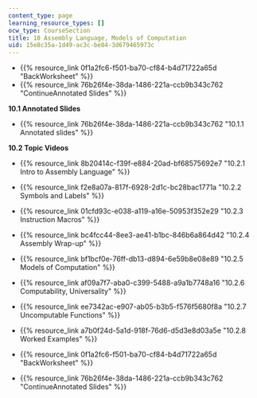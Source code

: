 ```yaml
---
content_type: page
learning_resource_types: []
ocw_type: CourseSection
title: 10 Assembly Language, Models of Computation
uid: 15e8c35a-1d49-ac3c-be84-3d679465973c
---
```


*   {{% resource_link 0f1a2fc6-f501-ba70-cf84-b4d71722a65d "BackWorksheet" %}}
*   {{% resource_link 76b26f4e-38da-1486-221a-ccb9b343c762 "ContinueAnnotated Slides" %}}

**10.1 Annotated Slides**

*   {{% resource_link 76b26f4e-38da-1486-221a-ccb9b343c762 "10.1.1 Annotated slides" %}}

**10.2 Topic Videos**

*   {{% resource_link 8b20414c-f39f-e884-20ad-bf68575692e7 "10.2.1 Intro to Assembly Language" %}}
*   {{% resource_link f2e8a07a-817f-6928-2d1c-bc28bac1771a "10.2.2 Symbols and Labels" %}}
*   {{% resource_link 01cfd93c-e038-a119-a16e-50953f352e29 "10.2.3 Instruction Macros" %}}
*   {{% resource_link bc4fcc44-8ee3-ae41-b1bc-846b6a864d42 "10.2.4 Assembly Wrap-up" %}}
*   {{% resource_link bf1bcf0e-76ff-db13-d894-6e59b8e08e89 "10.2.5 Models of Computation" %}}
*   {{% resource_link af09a7f7-aba0-c399-5488-a9a1b7748a16 "10.2.6 Computability, Universality" %}}
*   {{% resource_link ee7342ac-e907-ab05-b3b5-f576f5680f8a "10.2.7 Uncomputable Functions" %}}
*   {{% resource_link a7b0f24d-5a1d-918f-76d6-d5d3e8d03a5e "10.2.8 Worked Examples" %}}

*   {{% resource_link 0f1a2fc6-f501-ba70-cf84-b4d71722a65d "BackWorksheet" %}}
*   {{% resource_link 76b26f4e-38da-1486-221a-ccb9b343c762 "ContinueAnnotated Slides" %}}